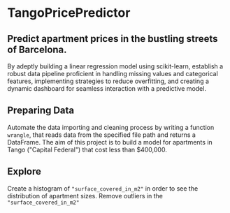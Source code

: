 # TangoPricePredictor
## Predict apartment prices in the bustling streets of Barcelona. ##

By adeptly building a linear regression model using scikit-learn, establish a robust data pipeline proficient in handling missing values and categorical features, implementing strategies to reduce overfitting, and creating a dynamic dashboard for seamless interaction with a predictive model.

## Preparing Data
 Automate the data importing and cleaning process by writing a function `wrangle`, that reads data from the specified file path and returns a DataFrame.
 The aim of this project is to build a model for apartments in Tango ("Capital Federal") that cost less than $400,000.
 
 ## Explore
 Create a histogram of `"surface_covered_in_m2"` in order to see the distribution of apartment sizes.
 Remove outliers in the `"surface_covered_in_m2"`